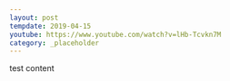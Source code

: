 ```yaml
---
layout: post
tempdate: 2019-04-15
youtube: https://www.youtube.com/watch?v=lHb-Tcvkn7M
category: _placeholder
---
```

test content